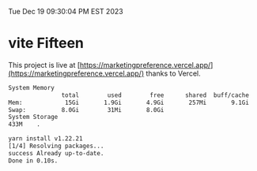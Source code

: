 Tue Dec 19 09:30:04 PM EST 2023

# vite Fifteen


This project is live at [https://marketingpreference.vercel.app/](https://marketingpreference.vercel.app/) thanks to Vercel.

```bash
System Memory
               total        used        free      shared  buff/cache   available
Mem:            15Gi       1.9Gi       4.9Gi       257Mi       9.1Gi        13Gi
Swap:          8.0Gi        31Mi       8.0Gi
System Storage
433M	.
```
```bash
yarn install v1.22.21
[1/4] Resolving packages...
success Already up-to-date.
Done in 0.10s.
```
